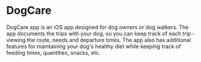 # DogCare
 DogCare app is an iOS app designed for dog owners or dog walkers. The app documents the trips with your dog, so you can keep track of each trip - viewing the route, needs and departure times. The app also has additional features for maintaining your dog's healthy diet while keeping track of feeding times, quantities, snacks, etc.
